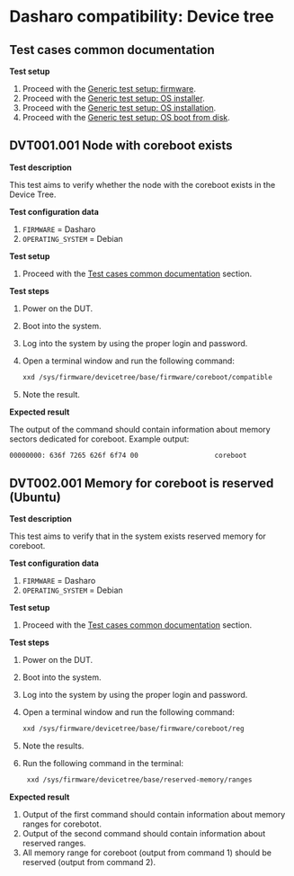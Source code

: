 # Dasharo compatibility: Device tree

## Test cases common documentation

**Test setup**

1. Proceed with the
    [Generic test setup: firmware](../generic-test-setup.md#firmware).
1. Proceed with the
    [Generic test setup: OS installer](../generic-test-setup.md#os-installer).
1. Proceed with the
    [Generic test setup: OS installation](../generic-test-setup.md#os-installation).
1. Proceed with the
    [Generic test setup: OS boot from disk](../generic-test-setup.md#os-boot-from-disk).

## DVT001.001 Node with coreboot exists

**Test description**

This test aims to verify whether the node with the coreboot exists in the Device
Tree.

**Test configuration data**

1. `FIRMWARE` = Dasharo
1. `OPERATING_SYSTEM` = Debian

**Test setup**

1. Proceed with the
    [Test cases common documentation](#test-cases-common-documentation) section.

**Test steps**

1. Power on the DUT.
1. Boot into the system.
1. Log into the system by using the proper login and password.
1. Open a terminal window and run the following command:

    ```bash
    xxd /sys/firmware/devicetree/base/firmware/coreboot/compatible
    ```

1. Note the result.

**Expected result**

The output of the command should contain information about memory sectors
dedicated for coreboot. Example output:

```bash
00000000: 636f 7265 626f 6f74 00                   coreboot
```

## DVT002.001 Memory for coreboot is reserved (Ubuntu)

**Test description**

This test aims to verify that in the system exists reserved memory for
coreboot.

**Test configuration data**

1. `FIRMWARE` = Dasharo
1. `OPERATING_SYSTEM` = Debian

**Test setup**

1. Proceed with the
    [Test cases common documentation](#test-cases-common-documentation) section.

**Test steps**

1. Power on the DUT.
1. Boot into the system.
1. Log into the system by using the proper login and password.
1. Open a terminal window and run the following command:

    ```bash
    xxd /sys/firmware/devicetree/base/firmware/coreboot/reg
    ```

1. Note the results.
1. Run the following command in the terminal:

    ```bash
     xxd /sys/firmware/devicetree/base/reserved-memory/ranges
    ```

**Expected result**

1. Output of the first command should contain information about memory ranges
    for corebotot.
1. Output of the second command should contain information about reserved
    ranges.
1. All memory range for coreboot (output from command 1) should be reserved
    (output from command 2).
